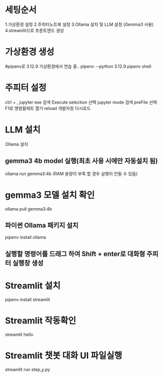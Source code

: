# 세팅순서
1.가상환경 설정
2.주피터노트북 설정
3.Ollama 설치 및 LLM 설정 (Gemma3 사용)
4.streamlit으로 프론트엔드 생성 

# 가상환경 생성
#pipenv로 3.12.9 가상환경에서 연습 중..
pipenv --python 3.12.9
pipenv shell

# 주피터 설정
ctrl + , 
jupyter exe 검색
Execute selection 선택
jupyter mode 검색
preFile 선택
F1로 명령팔레트 열기
reload 개발자창 다시로드 

# LLM 설치
Ollama 설치
## gemma3 4b model 실행(최초 사용 시에만 자동설치 됨)
ollama run gemma3:4b
(RAM 용량이 부족 할 경우 실행이 안될 수 있음)
# gemma3 모델 설치 확인
ollama pull gemma3:4b
## 파이썬 Ollama 패키지 설치
pipenv install ollama

## 실행할 명령어를 드래그 하여 Shift + enter로 대화형 주피터 실행창 생성


# Streamlit 설치
pipenv install streamlit


# Streamlit 작동확인
streamlit hello

# Streamlit 챗봇 대화 UI 파일실행
streamlit run step_y.py